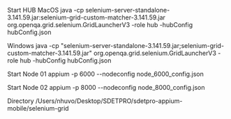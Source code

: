 Start HUB
MacOS
java -cp selenium-server-standalone-3.141.59.jar:selenium-grid-custom-matcher-3.141.59.jar org.openqa.grid.selenium.GridLauncherV3 -role hub -hubConfig hubConfig.json

Windows
java -cp "selenium-server-standalone-3.141.59.jar;selenium-grid-custom-matcher-3.141.59.jar" org.openqa.grid.selenium.GridLauncherV3 -role hub -hubConfig hubConfig.json

Start Node 01
appium -p 6000 --nodeconfig node_6000_config.json

Start Node 02
appium -p 8000 --nodeconfig node_8000_config.json

Directory
/Users/nhuvo/Desktop/SDETPRO/sdetpro-appium-mobile/selenium-grid